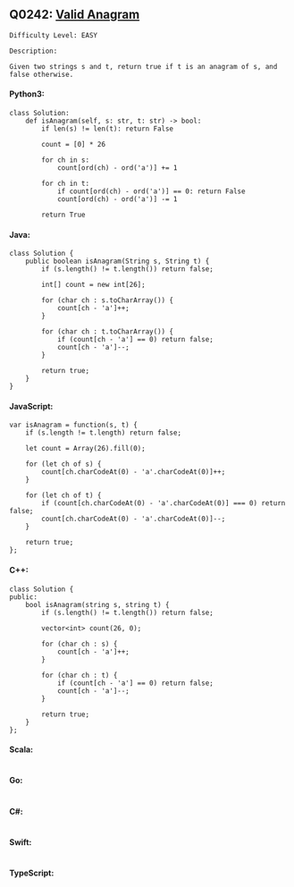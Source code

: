 ## Q0242: [Valid Anagram](https://leetcode.com/problems/valid-anagram/)

```
Difficulty Level: EASY
```

```
Description:

Given two strings s and t, return true if t is an anagram of s, and false otherwise.
```

#### Python3:

```
class Solution:
    def isAnagram(self, s: str, t: str) -> bool:
        if len(s) != len(t): return False

        count = [0] * 26

        for ch in s:
            count[ord(ch) - ord('a')] += 1

        for ch in t:
            if count[ord(ch) - ord('a')] == 0: return False
            count[ord(ch) - ord('a')] -= 1

        return True
```

#### Java:

```
class Solution {
    public boolean isAnagram(String s, String t) {
        if (s.length() != t.length()) return false;

        int[] count = new int[26];

        for (char ch : s.toCharArray()) {
            count[ch - 'a']++;
        }

        for (char ch : t.toCharArray()) {
            if (count[ch - 'a'] == 0) return false;
            count[ch - 'a']--;
        }

        return true;
    }
}
```

#### JavaScript:

```
var isAnagram = function(s, t) {
    if (s.length != t.length) return false;

    let count = Array(26).fill(0);

    for (let ch of s) {
        count[ch.charCodeAt(0) - 'a'.charCodeAt(0)]++;
    }

    for (let ch of t) {
        if (count[ch.charCodeAt(0) - 'a'.charCodeAt(0)] === 0) return false;
        count[ch.charCodeAt(0) - 'a'.charCodeAt(0)]--;
    }

    return true;
};
```

#### C++:

```
class Solution {
public:
    bool isAnagram(string s, string t) {
        if (s.length() != t.length()) return false;

        vector<int> count(26, 0);

        for (char ch : s) {
            count[ch - 'a']++;
        }

        for (char ch : t) {
            if (count[ch - 'a'] == 0) return false;
            count[ch - 'a']--;
        }

        return true;
    }
};
```

#### Scala:

```

```

#### Go:

```

```

#### C#:

```

```

#### Swift:

```

```

#### TypeScript:

```

```